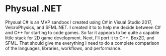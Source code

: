 # Physual .NET

Physual C# is an MVP sandbox I created using C# in Visual Studio 2017, VelcroPhysics, and SFML.NET.  I created it to to help me decide between C# and C++ for starting to code games.  So far it appears to be quite a capable little stack for 2D game development.  Next, I'll port it to C++, Box2D, and SFML.  That should give me everything I need to do a complete comparison of the languages, libraries, workflows, and performance.
